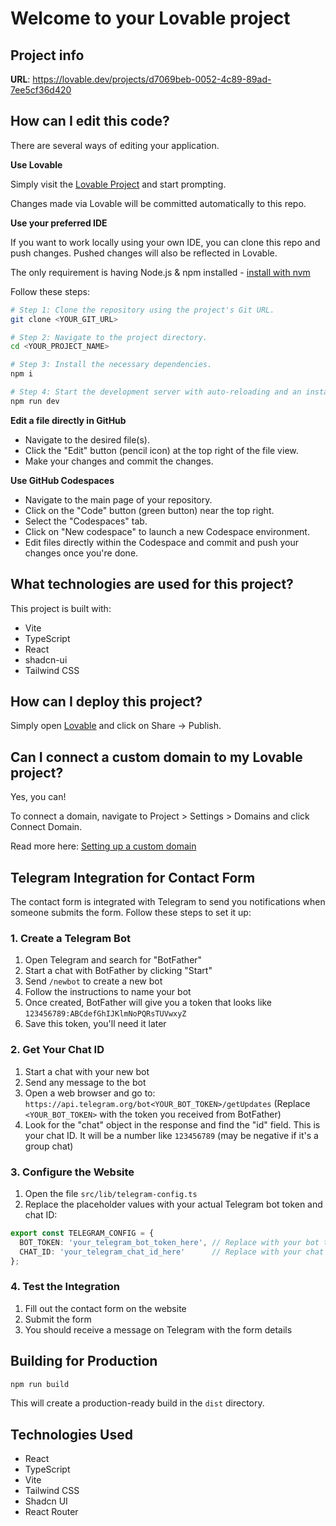 # Welcome to your Lovable project

## Project info

**URL**: https://lovable.dev/projects/d7069beb-0052-4c89-89ad-7ee5cf36d420

## How can I edit this code?

There are several ways of editing your application.

**Use Lovable**

Simply visit the [Lovable Project](https://lovable.dev/projects/d7069beb-0052-4c89-89ad-7ee5cf36d420) and start prompting.

Changes made via Lovable will be committed automatically to this repo.

**Use your preferred IDE**

If you want to work locally using your own IDE, you can clone this repo and push changes. Pushed changes will also be reflected in Lovable.

The only requirement is having Node.js & npm installed - [install with nvm](https://github.com/nvm-sh/nvm#installing-and-updating)

Follow these steps:

```sh
# Step 1: Clone the repository using the project's Git URL.
git clone <YOUR_GIT_URL>

# Step 2: Navigate to the project directory.
cd <YOUR_PROJECT_NAME>

# Step 3: Install the necessary dependencies.
npm i

# Step 4: Start the development server with auto-reloading and an instant preview.
npm run dev
```

**Edit a file directly in GitHub**

- Navigate to the desired file(s).
- Click the "Edit" button (pencil icon) at the top right of the file view.
- Make your changes and commit the changes.

**Use GitHub Codespaces**

- Navigate to the main page of your repository.
- Click on the "Code" button (green button) near the top right.
- Select the "Codespaces" tab.
- Click on "New codespace" to launch a new Codespace environment.
- Edit files directly within the Codespace and commit and push your changes once you're done.

## What technologies are used for this project?

This project is built with:

- Vite
- TypeScript
- React
- shadcn-ui
- Tailwind CSS

## How can I deploy this project?

Simply open [Lovable](https://lovable.dev/projects/d7069beb-0052-4c89-89ad-7ee5cf36d420) and click on Share -> Publish.

## Can I connect a custom domain to my Lovable project?

Yes, you can!

To connect a domain, navigate to Project > Settings > Domains and click Connect Domain.

Read more here: [Setting up a custom domain](https://docs.lovable.dev/tips-tricks/custom-domain#step-by-step-guide)

## Telegram Integration for Contact Form

The contact form is integrated with Telegram to send you notifications when someone submits the form. Follow these steps to set it up:

### 1. Create a Telegram Bot

1. Open Telegram and search for "BotFather"
2. Start a chat with BotFather by clicking "Start"
3. Send `/newbot` to create a new bot
4. Follow the instructions to name your bot
5. Once created, BotFather will give you a token that looks like `123456789:ABCdefGhIJKlmNoPQRsTUVwxyZ`
6. Save this token, you'll need it later

### 2. Get Your Chat ID

1. Start a chat with your new bot
2. Send any message to the bot
3. Open a web browser and go to: `https://api.telegram.org/bot<YOUR_BOT_TOKEN>/getUpdates`
   (Replace `<YOUR_BOT_TOKEN>` with the token you received from BotFather)
4. Look for the "chat" object in the response and find the "id" field. This is your chat ID.
   It will be a number like `123456789` (may be negative if it's a group chat)

### 3. Configure the Website

1. Open the file `src/lib/telegram-config.ts`
2. Replace the placeholder values with your actual Telegram bot token and chat ID:

```typescript
export const TELEGRAM_CONFIG = {
  BOT_TOKEN: 'your_telegram_bot_token_here', // Replace with your bot token
  CHAT_ID: 'your_telegram_chat_id_here'      // Replace with your chat ID
};
```

### 4. Test the Integration

1. Fill out the contact form on the website
2. Submit the form
3. You should receive a message on Telegram with the form details

## Building for Production

```bash
npm run build
```

This will create a production-ready build in the `dist` directory.

## Technologies Used

- React
- TypeScript
- Vite
- Tailwind CSS
- Shadcn UI
- React Router

